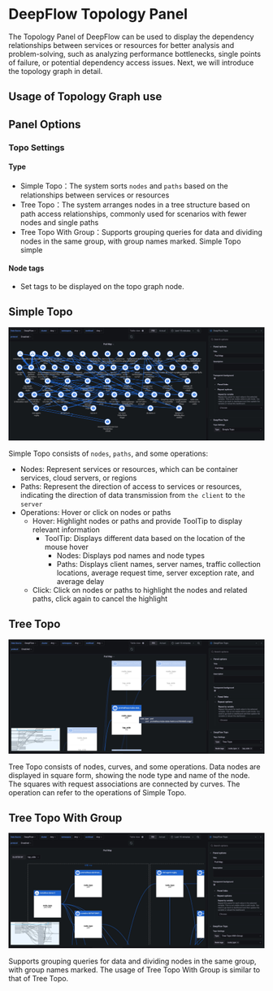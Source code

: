 # DeepFlow Topology Panel

The Topology Panel of DeepFlow can be used to display the dependency relationships between services or resources for better analysis and problem-solving, such as analyzing performance bottlenecks, single points of failure, or potential dependency access issues. Next, we will introduce the topology graph in detail.

## Usage of Topology Graph use


## Panel Options

### Topo Settings

#### Type

- Simple Topo：The system sorts `nodes` and `paths` based on the relationships between services or resources
- Tree Topo：The system arranges nodes in a tree structure based on path access relationships, commonly used for scenarios with fewer nodes and single paths
- Tree Topo With Group：Supports grouping queries for data and dividing nodes in the same group, with group names marked. Simple Topo simple

#### Node tags

- Set tags to be displayed on the topo graph node.

## Simple Topo

![simple-topo.jpg](https://raw.githubusercontent.com/deepflowio/deepflow-gui-grafana/main/deepflow-topo-panel/src/img/screenshot-simple-topo.jpg)

Simple Topo consists of `nodes`, `paths`, and some operations:

- Nodes: Represent services or resources, which can be container services, cloud servers, or regions
- Paths: Represent the direction of access to services or resources, indicating the direction of data transmission from `the client` to `the server`
- Operations: Hover or click on nodes or paths
  - Hover: Highlight nodes or paths and provide ToolTip to display relevant information
    - ToolTip: Displays different data based on the location of the mouse hover
      - Nodes: Displays pod names and node types
      - Paths: Displays client names, server names, traffic collection locations, average request time, server exception rate, and average delay
  - Click: Click on nodes or paths to highlight the nodes and related paths, click again to cancel the highlight

## Tree Topo

![tree_topo.jpg](https://raw.githubusercontent.com/deepflowio/deepflow-gui-grafana/main/deepflow-topo-panel/src/img/screenshot-tree-topo.jpg)

Tree Topo consists of nodes, curves, and some operations. Data nodes are displayed in square form, showing the node type and name of the node. The squares with request associations are connected by curves. The operation can refer to the operations of Simple Topo.

## Tree Topo With Group

![tree_topo_with_group.jpg](https://raw.githubusercontent.com/deepflowio/deepflow-gui-grafana/main/deepflow-topo-panel/src/img/screenshot-tree-topo-with-group.jpg)

Supports grouping queries for data and dividing nodes in the same group, with group names marked. The usage of Tree Topo With Group is similar to that of Tree Topo.
